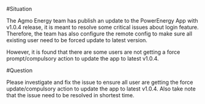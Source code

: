 #Situation

The Agmo Energy team has publish an update to the PowerEnergy App with v1.0.4 release, it is meant to resolve some critical issues about login feature. Therefore, the team has also configure the remote config to make sure all existing user need to be forced update to latest version.

However, it is found that there are some users are not getting a force prompt/compulsory action to update the app to latest v1.0.4.

#Question

Please investigate and fix the issue to ensure all user are getting the force update/compulsory action to update the app to latest v1.0.4.
Also take note that the issue need to be resolved in shortest time.
